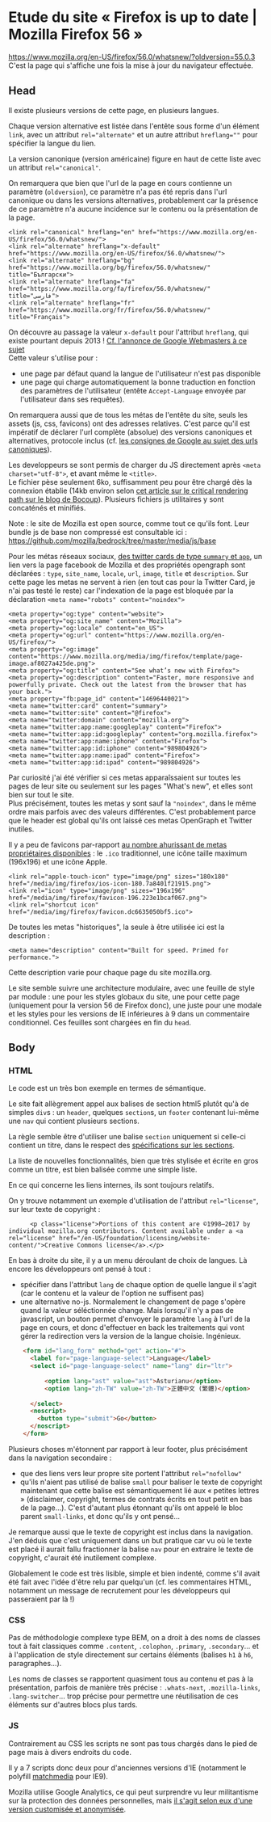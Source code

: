 # Etude du site « Firefox is up to date | Mozilla Firefox 56 »
https://www.mozilla.org/en-US/firefox/56.0/whatsnew/?oldversion=55.0.3  
C'est la page qui s'affiche une fois la mise à jour du navigateur effectuée.

## Head

Il existe plusieurs versions de cette page, en plusieurs langues.   

Chaque version alternative est listée dans l'entête sous forme d'un élément `link`, avec un attribut `rel="alternate"` et un autre attribut `hreflang=""` pour spécifier la langue du lien.  

La version canonique (version américaine) figure en haut de cette liste avec un attribut `rel="canonical"`.  

On remarquera que bien que l'url de la page en cours contienne un paramètre (`oldversion`), ce paramètre n'a pas été repris dans l'url canonique ou dans les versions alternatives, probablement car la présence de ce paramètre n'a aucune incidence sur le contenu ou la présentation de la page.  

    <link rel="canonical" hreflang="en" href="https://www.mozilla.org/en-US/firefox/56.0/whatsnew/">
    <link rel="alternate" hreflang="x-default" href="https://www.mozilla.org/en-US/firefox/56.0/whatsnew/">
    <link rel="alternate" hreflang="bg" href="https://www.mozilla.org/bg/firefox/56.0/whatsnew/" title="Български">
    <link rel="alternate" hreflang="fa" href="https://www.mozilla.org/fa/firefox/56.0/whatsnew/" title="فارسی"> 
    <link rel="alternate" hreflang="fr" href="https://www.mozilla.org/fr/firefox/56.0/whatsnew/" title="Français">

On découvre au passage la valeur `x-default` pour l'attribut `hreflang`, qui existe pourtant depuis 2013 ! [Cf. l'annonce de Google Webmasters à ce sujet](https://webmasters.googleblog.com/2013/04/x-default-hreflang-for-international-pages.html)    
Cette valeur s'utilise pour :
* une page par défaut quand la langue de l'utilisateur n'est pas disponible
* une page qui charge automatiquement la bonne traduction en fonction des paramètres de l'utilisateur (entête `Accept-Language` envoyée par l'utilisateur dans ses requêtes).

On remarquera aussi que de tous les métas de l'entête du site, seuls les assets (js, css, favicons) ont des adresses relatives. C'est parce qu'il est impératif de déclarer l'url complète (absolue) des versions canoniques et alternatives, protocole inclus (cf. [les consignes de Google au sujet des urls canoniques](https://support.google.com/webmasters/answer/139066?hl=fr)).

Les developpeurs se sont permis de charger du JS directement après `<meta charset="utf-8">`, et avant même le `<title>`.   
Le fichier pèse seulement 6ko, suffisamment peu pour être chargé dès la connexion établie (14kb environ selon [cet article sur le critical rendering path sur le blog de Bocoup](https://bocoup.com/blog/performance-under-pressure)). 
Plusieurs fichiers js utilitaires y sont concaténés et minifiés.  

Note : le site de Mozilla est open source, comme tout ce qu'ils font. Leur bundle js de base non compressé est consultable ici : https://github.com/mozilla/bedrock/tree/master/media/js/base

Pour les métas réseaux sociaux, [des twitter cards de type `summary` et `app`](https://developer.twitter.com/en/docs/tweets/optimize-with-cards/guides/getting-started), un lien vers la page facebook de Mozilla et des propriétés opengraph sont déclarées : `type`, `site_name`, `locale`, `url`, `image`, `title` et `description`. 
Sur cette page les metas ne servent à rien (en tout cas pour la Twitter Card, je n'ai pas testé le reste) car l'indexation de la page est bloquée par la déclaration `<meta name="robots" content="noindex">`

    <meta property="og:type" content="website">
    <meta property="og:site_name" content="Mozilla">
    <meta property="og:locale" content="en_US">
    <meta property="og:url" content="https://www.mozilla.org/en-US/firefox/">
    <meta property="og:image" content="https://www.mozilla.org/media/img/firefox/template/page-image.af8027a425de.png">
    <meta property="og:title" content="See what’s new with Firefox">
    <meta property="og:description" content="Faster, more responsive and powerfully private. Check out the latest from the browser that has your back.">
    <meta property="fb:page_id" content="14696440021">
    <meta name="twitter:card" content="summary">
    <meta name="twitter:site" content="@firefox">
    <meta name="twitter:domain" content="mozilla.org">
    <meta name="twitter:app:name:googleplay" content="Firefox">
    <meta name="twitter:app:id:googleplay" content="org.mozilla.firefox">
    <meta name="twitter:app:name:iphone" content="Firefox">
    <meta name="twitter:app:id:iphone" content="989804926">
    <meta name="twitter:app:name:ipad" content="Firefox">
    <meta name="twitter:app:id:ipad" content="989804926">

Par curiosité j'ai été vérifier si ces metas apparaîssaient sur toutes les pages de leur site ou seulement sur les pages "What's new", et elles sont bien sur tout le site.  
Plus précisément, toutes les metas y sont sauf la `"noindex"`, dans le même ordre mais parfois avec des valeurs différentes. C'est probablement parce que le header est global qu'ils ont laissé ces metas OpenGraph et Twitter inutiles.

Il y a peu de favicons par-rapport [au nombre ahurissant de metas propriétaires disponibles](https://stackoverflow.com/a/26423923/6796546) : le `.ico` traditionnel, une icône taille maximum (196x196) et une icône Apple.

    <link rel="apple-touch-icon" type="image/png" sizes="180x180" href="/media/img/firefox/ios-icon-180.7a8401f21915.png">
    <link rel="icon" type="image/png" sizes="196x196" href="/media/img/firefox/favicon-196.223e1bcaf067.png">
    <link rel="shortcut icon" href="/media/img/firefox/favicon.dc6635050bf5.ico">

De toutes les metas "historiques", la seule à être utilisée ici est la description :

	<meta name="description" content="Built for speed. Primed for performance.">

Cette description varie pour chaque page du site mozilla.org.


Le site semble suivre une architecture modulaire, avec une feuille de style par module : une pour les styles globaux du site, une pour cette page (uniquement pour la version 56 de Firefox donc), une juste pour une modale et les styles pour les versions de IE inférieures à 9 dans un commentaire conditionnel. Ces feuilles sont chargées en fin du `head`.

## Body

### HTML

Le code est un très bon exemple en termes de sémantique.

Le site fait allègrement appel aux balises de section html5 plutôt qu'à de simples `div`s : un `header`, quelques `section`s, un `footer` contenant lui-même une `nav` qui contient plusieurs sections.  

La règle semble être d'utiliser une balise `section` uniquement si celle-ci contient un titre, dans le respect des [spécifications sur les sections](https://developers.whatwg.org/sections.html#headings-and-sections).  

La liste de nouvelles fonctionnalités, bien que très stylisée et écrite en gros comme un titre, est bien balisée comme une simple liste.

En ce qui concerne les liens internes, ils sont toujours relatifs.

On y trouve notamment un exemple d'utilisation de l'attribut `rel="license"`, sur leur texte de copyright :

          <p class="license">Portions of this content are ©1998–2017 by individual mozilla.org contributors. Content available under a <a rel="license" href="/en-US/foundation/licensing/website-content/">Creative Commons license</a>.</p>

En bas à droite du site, il y a un menu déroulant de choix de langues. Là encore les développeurs ont pensé à tout :
* spécifier dans l'attribut `lang` de chaque option de quelle langue il s'agit (car le contenu et la valeur de l'option ne suffisent pas)
* une alternative no-js. Normalement le changement de page s'opère quand la valeur séléctionnée change. Mais lorsqu'il n'y a pas de javascript, un bouton permet d'envoyer le paramètre `lang` à l'url de la page en cours, et donc d'effectuer en back les traitements qui vont gérer la redirection vers la version de la langue choisie. Ingénieux.

```html
	<form id="lang_form" method="get" action="#">
	  <label for="page-language-select">Language</label>
	  <select id="page-language-select" name="lang" dir="ltr">
		
		  <option lang="ast" value="ast">Asturianu</option>      
		  <option lang="zh-TW" value="zh-TW">正體中文 (繁體)</option>
		
	  </select>
	  <noscript>
		<button type="submit">Go</button>
	  </noscript>
	</form>
```

Plusieurs choses m'étonnent par rapport à leur footer, plus précisément dans la navigation secondaire : 
* que des liens vers leur propre site portent l'attribut `rel="nofollow"`
* qu'ils n'aient pas utilisé de balise `small` pour baliser le texte de copyright maintenant que cette balise est sémantiquement lié aux « petites lettres » (disclaimer, copyright, termes de contrats écrits en tout petit en bas de la page…). C'est d'autant plus étonnant qu'ils ont appelé le bloc parent `small-links`, et donc qu'ils y ont pensé…

Je remarque aussi que le texte de copyright est inclus dans la navigation. J'en déduis que c'est uniquement dans un but pratique car vu où le texte est placé il aurait fallu fractionner la balise `nav` pour en extraire le texte de copyright, c'aurait été inutilement complexe.

Globalement le code est très lisible, simple et bien indenté, comme s'il avait été fait avec l'idée d'être relu par quelqu'un (cf. les commentaires HTML, notamment un message de recrutement pour les développeurs qui passeraient par là !)


### CSS

Pas de méthodologie complexe type BEM, on a droit à des noms de classes tout à fait classiques comme `.content`, `.colophon`, `.primary`, `.secondary`… et à l'application de style directement sur certains éléments (balises `h1` à `h6`, paragraphes…). 

Les noms de classes se rapportent quasiment tous au contenu et pas à la présentation, parfois de manière très précise : `.whats-next`, `.mozilla-links`, `.lang-switcher`… trop précise pour permettre une réutilisation de ces éléments sur d'autres blocs plus tards.
 

### JS

Contrairement au CSS les scripts ne sont pas tous chargés dans le pied de page mais à divers endroits du code.  

Il y a 7 scripts donc deux pour d'anciennes versions d'IE (notamment le polyfill [matchmedia](https://github.com/paulirish/matchMedia.js/) pour IE9).

Mozilla utilise Google Analytics, ce qui peut surprendre vu leur militantisme sur la protection des données personnelles, mais [il s'agit selon eux d'une version customisée et anonymisée](https://bugzilla.mozilla.org/show_bug.cgi?id=1122305#c8). 
